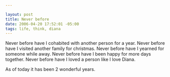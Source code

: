 ```yaml
--- 

layout: post
title: Never before
date: 2006-04-20 17:52:01 -05:00
tags: life, think, diana
---
```

Never before have I cohabited with another person for a year.
Never before have I visited another family for christmas.
Never before have I yearned for someone while away.
Never before have I been happy for more days together.
Never before have I loved a person like I love Diana.

As of today it has been 2 wonderful years.
